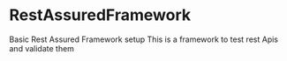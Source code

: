 # RestAssuredFramework
Basic Rest Assured Framework setup
This is a framework to test rest Apis and validate them
